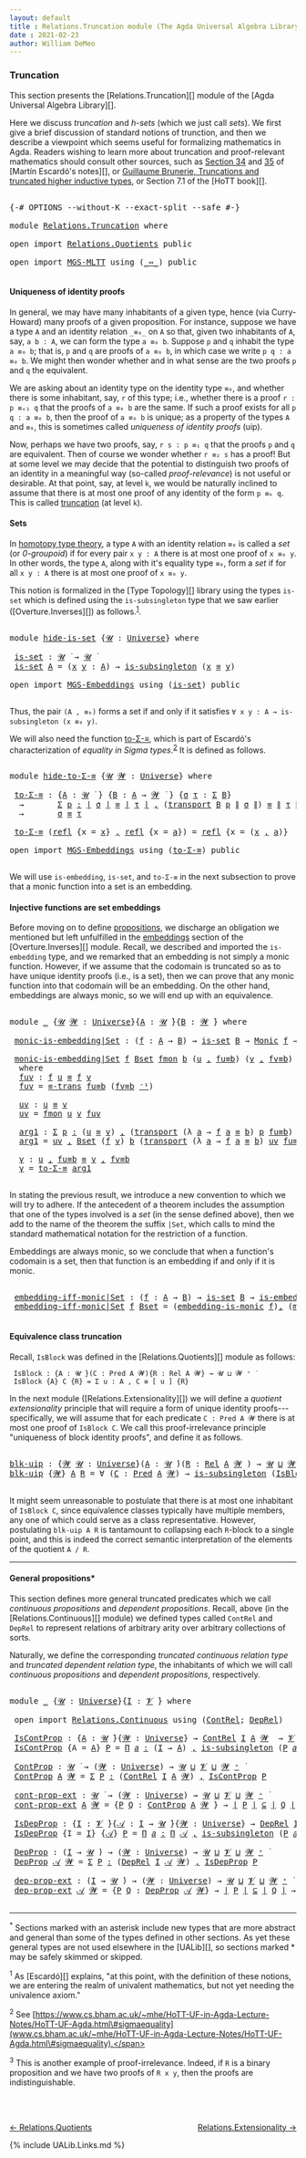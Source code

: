```yaml
---
layout: default
title : Relations.Truncation module (The Agda Universal Algebra Library)
date : 2021-02-23
author: William DeMeo
---
```


### <a id="truncation">Truncation</a>

This section presents the [Relations.Truncation][] module of the [Agda Universal Algebra Library][].

Here we discuss *truncation* and *h-sets* (which we just call *sets*).  We first give a brief discussion of standard notions of trunction, and then we describe a viewpoint which seems useful for formalizing mathematics in Agda. Readers wishing to learn more about truncation and proof-relevant mathematics should consult other sources, such as [Section 34](https://www.cs.bham.ac.uk/~mhe/HoTT-UF-in-Agda-Lecture-Notes/HoTT-UF-Agda.html#truncation) and [35](https://www.cs.bham.ac.uk/~mhe/HoTT-UF-in-Agda-Lecture-Notes/HoTT-UF-Agda.html#resizing) of [Martín Escardó's notes][], or [Guillaume Brunerie, Truncations and truncated higher inductive types](https://homotopytypetheory.org/2012/09/16/truncations-and-truncated-higher-inductive-types/), or Section 7.1 of the [HoTT book][].

<pre class="Agda">

<a id="1077" class="Symbol">{-#</a> <a id="1081" class="Keyword">OPTIONS</a> <a id="1089" class="Pragma">--without-K</a> <a id="1101" class="Pragma">--exact-split</a> <a id="1115" class="Pragma">--safe</a> <a id="1122" class="Symbol">#-}</a>

<a id="1127" class="Keyword">module</a> <a id="1134" href="Relations.Truncation.html" class="Module">Relations.Truncation</a> <a id="1155" class="Keyword">where</a>

<a id="1162" class="Keyword">open</a> <a id="1167" class="Keyword">import</a> <a id="1174" href="Relations.Quotients.html" class="Module">Relations.Quotients</a> <a id="1194" class="Keyword">public</a>

<a id="1202" class="Keyword">open</a> <a id="1207" class="Keyword">import</a> <a id="1214" href="MGS-MLTT.html" class="Module">MGS-MLTT</a> <a id="1223" class="Keyword">using</a> <a id="1229" class="Symbol">(</a><a id="1230" href="MGS-MLTT.html#7080" class="Function Operator">_⇔_</a><a id="1233" class="Symbol">)</a> <a id="1235" class="Keyword">public</a>

</pre>

#### <a id="uniqueness-of-identity-proofs">Uniqueness of identity proofs</a>

In general, we may have many inhabitants of a given type, hence (via Curry-Howard) many proofs of a given proposition. For instance, suppose we have a type `A` and an identity relation `_≡₀_` on `A` so that, given two inhabitants of `A`, say, `a b : A`, we can form the type `a ≡₀ b`. Suppose `p` and `q` inhabit the type `a ≡₀ b`; that is, `p` and `q` are proofs of `a ≡₀ b`, in which case we write `p q : a ≡₀ b`. We might then wonder whether and in what sense are the two proofs `p` and `q` the equivalent.

We are asking about an identity type on the identity type `≡₀`, and whether there is some inhabitant,
say, `r` of this type; i.e., whether there is a proof `r : p ≡ₓ₁ q` that the proofs of `a ≡₀ b` are the same.
If such a proof exists for all `p q : a ≡₀ b`, then the proof of `a ≡₀ b` is unique; as a property of
the types `A` and `≡₀`, this is sometimes called <a id="uniqueness-of-identity-proofs">*uniqueness of identity proofs*</a> (uip).

Now, perhaps we have two proofs, say, `r s : p ≡₁ q` that the proofs `p` and `q` are equivalent. Then of course we wonder whether `r ≡₂ s` has a proof!  But at some level we may decide that the potential to distinguish two proofs of an identity in a meaningful way (so-called *proof-relevance*) is not useful or desirable.  At that point, say, at level `k`, we would be naturally inclined to assume that there is at most one proof of any identity of the form `p ≡ₖ q`.  This is called [truncation](https://www.cs.bham.ac.uk/~mhe/HoTT-UF-in-Agda-Lecture-Notes/HoTT-UF-Agda.html#truncation) (at level `k`).

#### <a id="sets">Sets</a>

In [homotopy type theory](https://homotopytypetheory.org), a type `A` with an identity relation `≡₀` is called a *set* (or *0-groupoid*) if for every pair `x y : A` there is at most one proof of `x ≡₀ y`. In other words, the type `A`, along with it's equality type `≡₀`, form a *set* if for all `x y : A` there is at most one proof of `x ≡₀ y`.

This notion is formalized in the [Type Topology][] library using the types `is-set` which is defined using the `is-subsingleton` type that we saw earlier ([Overture.Inverses][]) as follows.<sup>[1](Relations.Truncation.html#fn1)</sup>.

<pre class="Agda">

<a id="3520" class="Keyword">module</a> <a id="hide-is-set"></a><a id="3527" href="Relations.Truncation.html#3527" class="Module">hide-is-set</a> <a id="3539" class="Symbol">{</a><a id="3540" href="Relations.Truncation.html#3540" class="Bound">𝓤</a> <a id="3542" class="Symbol">:</a> <a id="3544" href="Universes.html#205" class="Postulate">Universe</a><a id="3552" class="Symbol">}</a> <a id="3554" class="Keyword">where</a>

 <a id="hide-is-set.is-set"></a><a id="3562" href="Relations.Truncation.html#3562" class="Function">is-set</a> <a id="3569" class="Symbol">:</a> <a id="3571" href="Relations.Truncation.html#3540" class="Bound">𝓤</a> <a id="3573" href="Universes.html#403" class="Function Operator">̇</a> <a id="3575" class="Symbol">→</a> <a id="3577" href="Relations.Truncation.html#3540" class="Bound">𝓤</a> <a id="3579" href="Universes.html#403" class="Function Operator">̇</a>
 <a id="3582" href="Relations.Truncation.html#3562" class="Function">is-set</a> <a id="3589" href="Relations.Truncation.html#3589" class="Bound">A</a> <a id="3591" class="Symbol">=</a> <a id="3593" class="Symbol">(</a><a id="3594" href="Relations.Truncation.html#3594" class="Bound">x</a> <a id="3596" href="Relations.Truncation.html#3596" class="Bound">y</a> <a id="3598" class="Symbol">:</a> <a id="3600" href="Relations.Truncation.html#3589" class="Bound">A</a><a id="3601" class="Symbol">)</a> <a id="3603" class="Symbol">→</a> <a id="3605" href="MGS-Basic-UF.html#743" class="Function">is-subsingleton</a> <a id="3621" class="Symbol">(</a><a id="3622" href="Relations.Truncation.html#3594" class="Bound">x</a> <a id="3624" href="Identity-Type.html#121" class="Datatype Operator">≡</a> <a id="3626" href="Relations.Truncation.html#3596" class="Bound">y</a><a id="3627" class="Symbol">)</a>

<a id="3630" class="Keyword">open</a> <a id="3635" class="Keyword">import</a> <a id="3642" href="MGS-Embeddings.html" class="Module">MGS-Embeddings</a> <a id="3657" class="Keyword">using</a> <a id="3663" class="Symbol">(</a><a id="3664" href="MGS-Basic-UF.html#1929" class="Function">is-set</a><a id="3670" class="Symbol">)</a> <a id="3672" class="Keyword">public</a>

</pre>

Thus, the pair `(A , ≡₀)` forms a set if and only if it satisfies `∀ x y : A → is-subsingleton (x ≡₀ y)`.

We will also need the function [to-Σ-≡](https://www.cs.bham.ac.uk/~mhe/HoTT-UF-in-Agda-Lecture-Notes/HoTT-UF-Agda.html#sigmaequality), which is part of Escardó's characterization of *equality in Sigma types*.<sup>[2](Relations.Truncation.html#fn2)</sup> It is defined as follows.

<pre class="Agda">

<a id="4094" class="Keyword">module</a> <a id="hide-to-Σ-≡"></a><a id="4101" href="Relations.Truncation.html#4101" class="Module">hide-to-Σ-≡</a> <a id="4113" class="Symbol">{</a><a id="4114" href="Relations.Truncation.html#4114" class="Bound">𝓤</a> <a id="4116" href="Relations.Truncation.html#4116" class="Bound">𝓦</a> <a id="4118" class="Symbol">:</a> <a id="4120" href="Universes.html#205" class="Postulate">Universe</a><a id="4128" class="Symbol">}</a> <a id="4130" class="Keyword">where</a>

 <a id="hide-to-Σ-≡.to-Σ-≡"></a><a id="4138" href="Relations.Truncation.html#4138" class="Function">to-Σ-≡</a> <a id="4145" class="Symbol">:</a> <a id="4147" class="Symbol">{</a><a id="4148" href="Relations.Truncation.html#4148" class="Bound">A</a> <a id="4150" class="Symbol">:</a> <a id="4152" href="Relations.Truncation.html#4114" class="Bound">𝓤</a> <a id="4154" href="Universes.html#403" class="Function Operator">̇</a> <a id="4156" class="Symbol">}</a> <a id="4158" class="Symbol">{</a><a id="4159" href="Relations.Truncation.html#4159" class="Bound">B</a> <a id="4161" class="Symbol">:</a> <a id="4163" href="Relations.Truncation.html#4148" class="Bound">A</a> <a id="4165" class="Symbol">→</a> <a id="4167" href="Relations.Truncation.html#4116" class="Bound">𝓦</a> <a id="4169" href="Universes.html#403" class="Function Operator">̇</a> <a id="4171" class="Symbol">}</a> <a id="4173" class="Symbol">{</a><a id="4174" href="Relations.Truncation.html#4174" class="Bound">σ</a> <a id="4176" href="Relations.Truncation.html#4176" class="Bound">τ</a> <a id="4178" class="Symbol">:</a> <a id="4180" href="Sigma-Type.html#120" class="Record">Σ</a> <a id="4182" href="Relations.Truncation.html#4159" class="Bound">B</a><a id="4183" class="Symbol">}</a>
  <a id="4187" class="Symbol">→</a>       <a id="4195" href="MGS-MLTT.html#3074" class="Function">Σ</a> <a id="4197" href="Relations.Truncation.html#4197" class="Bound">p</a> <a id="4199" href="MGS-MLTT.html#3074" class="Function">꞉</a> <a id="4201" href="Overture.Preliminaries.html#13832" class="Function Operator">∣</a> <a id="4203" href="Relations.Truncation.html#4174" class="Bound">σ</a> <a id="4205" href="Overture.Preliminaries.html#13832" class="Function Operator">∣</a> <a id="4207" href="Identity-Type.html#121" class="Datatype Operator">≡</a> <a id="4209" href="Overture.Preliminaries.html#13832" class="Function Operator">∣</a> <a id="4211" href="Relations.Truncation.html#4176" class="Bound">τ</a> <a id="4213" href="Overture.Preliminaries.html#13832" class="Function Operator">∣</a> <a id="4215" href="MGS-MLTT.html#3074" class="Function">,</a> <a id="4217" class="Symbol">(</a><a id="4218" href="MGS-MLTT.html#4946" class="Function">transport</a> <a id="4228" href="Relations.Truncation.html#4159" class="Bound">B</a> <a id="4230" href="Relations.Truncation.html#4197" class="Bound">p</a> <a id="4232" href="Overture.Preliminaries.html#13884" class="Function Operator">∥</a> <a id="4234" href="Relations.Truncation.html#4174" class="Bound">σ</a> <a id="4236" href="Overture.Preliminaries.html#13884" class="Function Operator">∥</a><a id="4237" class="Symbol">)</a> <a id="4239" href="Identity-Type.html#121" class="Datatype Operator">≡</a> <a id="4241" href="Overture.Preliminaries.html#13884" class="Function Operator">∥</a> <a id="4243" href="Relations.Truncation.html#4176" class="Bound">τ</a> <a id="4245" href="Overture.Preliminaries.html#13884" class="Function Operator">∥</a>
  <a id="4249" class="Symbol">→</a>       <a id="4257" href="Relations.Truncation.html#4174" class="Bound">σ</a> <a id="4259" href="Identity-Type.html#121" class="Datatype Operator">≡</a> <a id="4261" href="Relations.Truncation.html#4176" class="Bound">τ</a>

 <a id="4265" href="Relations.Truncation.html#4138" class="Function">to-Σ-≡</a> <a id="4272" class="Symbol">(</a><a id="4273" href="Identity-Type.html#162" class="InductiveConstructor">refl</a> <a id="4278" class="Symbol">{</a><a id="4279" class="Argument">x</a> <a id="4281" class="Symbol">=</a> <a id="4283" href="Relations.Truncation.html#4283" class="Bound">x</a><a id="4284" class="Symbol">}</a> <a id="4286" href="MGS-MLTT.html#2929" class="InductiveConstructor Operator">,</a> <a id="4288" href="Identity-Type.html#162" class="InductiveConstructor">refl</a> <a id="4293" class="Symbol">{</a><a id="4294" class="Argument">x</a> <a id="4296" class="Symbol">=</a> <a id="4298" href="Relations.Truncation.html#4298" class="Bound">a</a><a id="4299" class="Symbol">})</a> <a id="4302" class="Symbol">=</a> <a id="4304" href="Identity-Type.html#162" class="InductiveConstructor">refl</a> <a id="4309" class="Symbol">{</a><a id="4310" class="Argument">x</a> <a id="4312" class="Symbol">=</a> <a id="4314" class="Symbol">(</a><a id="4315" href="Relations.Truncation.html#4283" class="Bound">x</a> <a id="4317" href="MGS-MLTT.html#2929" class="InductiveConstructor Operator">,</a> <a id="4319" href="Relations.Truncation.html#4298" class="Bound">a</a><a id="4320" class="Symbol">)}</a>

<a id="4324" class="Keyword">open</a> <a id="4329" class="Keyword">import</a> <a id="4336" href="MGS-Embeddings.html" class="Module">MGS-Embeddings</a> <a id="4351" class="Keyword">using</a> <a id="4357" class="Symbol">(</a><a id="4358" href="MGS-Basic-UF.html#7284" class="Function">to-Σ-≡</a><a id="4364" class="Symbol">)</a> <a id="4366" class="Keyword">public</a>

</pre>

We will use `is-embedding`, `is-set`, and `to-Σ-≡` in the next subsection to prove that a monic function into a set is an embedding.


#### <a id="injective-functions-are-set-embeddings">Injective functions are set embeddings</a>

Before moving on to define [propositions](Overture.Truncation.html#propositions), we discharge an obligation we mentioned but left unfulfilled in the [embeddings](Overture.Inverses.html#embeddings) section of the [Overture.Inverses][] module.  Recall, we described and imported the `is-embedding` type, and we remarked that an embedding is not simply a monic function.  However, if we assume that the codomain is truncated so as to have unique identity proofs (i.e., is a set), then we can prove that any monic function into that codomain will be an embedding.  On the other hand, embeddings are always monic, so we will end up with an equivalence.

<pre class="Agda">

<a id="5281" class="Keyword">module</a> <a id="5288" href="Relations.Truncation.html#5288" class="Module">_</a> <a id="5290" class="Symbol">{</a><a id="5291" href="Relations.Truncation.html#5291" class="Bound">𝓤</a> <a id="5293" href="Relations.Truncation.html#5293" class="Bound">𝓦</a> <a id="5295" class="Symbol">:</a> <a id="5297" href="Universes.html#205" class="Postulate">Universe</a><a id="5305" class="Symbol">}{</a><a id="5307" href="Relations.Truncation.html#5307" class="Bound">A</a> <a id="5309" class="Symbol">:</a> <a id="5311" href="Relations.Truncation.html#5291" class="Bound">𝓤</a> <a id="5313" href="Universes.html#403" class="Function Operator">̇</a><a id="5314" class="Symbol">}{</a><a id="5316" href="Relations.Truncation.html#5316" class="Bound">B</a> <a id="5318" class="Symbol">:</a> <a id="5320" href="Relations.Truncation.html#5293" class="Bound">𝓦</a> <a id="5322" href="Universes.html#403" class="Function Operator">̇</a><a id="5323" class="Symbol">}</a> <a id="5325" class="Keyword">where</a>

 <a id="5333" href="Relations.Truncation.html#5333" class="Function">monic-is-embedding|Set</a> <a id="5356" class="Symbol">:</a> <a id="5358" class="Symbol">(</a><a id="5359" href="Relations.Truncation.html#5359" class="Bound">f</a> <a id="5361" class="Symbol">:</a> <a id="5363" href="Relations.Truncation.html#5307" class="Bound">A</a> <a id="5365" class="Symbol">→</a> <a id="5367" href="Relations.Truncation.html#5316" class="Bound">B</a><a id="5368" class="Symbol">)</a> <a id="5370" class="Symbol">→</a> <a id="5372" href="MGS-Basic-UF.html#1929" class="Function">is-set</a> <a id="5379" href="Relations.Truncation.html#5316" class="Bound">B</a> <a id="5381" class="Symbol">→</a> <a id="5383" href="Overture.Inverses.html#3777" class="Function">Monic</a> <a id="5389" href="Relations.Truncation.html#5359" class="Bound">f</a> <a id="5391" class="Symbol">→</a> <a id="5393" href="MGS-Embeddings.html#384" class="Function">is-embedding</a> <a id="5406" href="Relations.Truncation.html#5359" class="Bound">f</a>

 <a id="5410" href="Relations.Truncation.html#5333" class="Function">monic-is-embedding|Set</a> <a id="5433" href="Relations.Truncation.html#5433" class="Bound">f</a> <a id="5435" href="Relations.Truncation.html#5435" class="Bound">Bset</a> <a id="5440" href="Relations.Truncation.html#5440" class="Bound">fmon</a> <a id="5445" href="Relations.Truncation.html#5445" class="Bound">b</a> <a id="5447" class="Symbol">(</a><a id="5448" href="Relations.Truncation.html#5448" class="Bound">u</a> <a id="5450" href="MGS-MLTT.html#2929" class="InductiveConstructor Operator">,</a> <a id="5452" href="Relations.Truncation.html#5452" class="Bound">fu≡b</a><a id="5456" class="Symbol">)</a> <a id="5458" class="Symbol">(</a><a id="5459" href="Relations.Truncation.html#5459" class="Bound">v</a> <a id="5461" href="MGS-MLTT.html#2929" class="InductiveConstructor Operator">,</a> <a id="5463" href="Relations.Truncation.html#5463" class="Bound">fv≡b</a><a id="5467" class="Symbol">)</a> <a id="5469" class="Symbol">=</a> <a id="5471" href="Relations.Truncation.html#5703" class="Function">γ</a>
  <a id="5475" class="Keyword">where</a>
  <a id="5483" href="Relations.Truncation.html#5483" class="Function">fuv</a> <a id="5487" class="Symbol">:</a> <a id="5489" href="Relations.Truncation.html#5433" class="Bound">f</a> <a id="5491" href="Relations.Truncation.html#5448" class="Bound">u</a> <a id="5493" href="Identity-Type.html#121" class="Datatype Operator">≡</a> <a id="5495" href="Relations.Truncation.html#5433" class="Bound">f</a> <a id="5497" href="Relations.Truncation.html#5459" class="Bound">v</a>
  <a id="5501" href="Relations.Truncation.html#5483" class="Function">fuv</a> <a id="5505" class="Symbol">=</a> <a id="5507" href="Overture.Equality.html#3061" class="Function">≡-trans</a> <a id="5515" href="Relations.Truncation.html#5452" class="Bound">fu≡b</a> <a id="5520" class="Symbol">(</a><a id="5521" href="Relations.Truncation.html#5463" class="Bound">fv≡b</a> <a id="5526" href="MGS-MLTT.html#6125" class="Function Operator">⁻¹</a><a id="5528" class="Symbol">)</a>

  <a id="5533" href="Relations.Truncation.html#5533" class="Function">uv</a> <a id="5536" class="Symbol">:</a> <a id="5538" href="Relations.Truncation.html#5448" class="Bound">u</a> <a id="5540" href="Identity-Type.html#121" class="Datatype Operator">≡</a> <a id="5542" href="Relations.Truncation.html#5459" class="Bound">v</a>
  <a id="5546" href="Relations.Truncation.html#5533" class="Function">uv</a> <a id="5549" class="Symbol">=</a> <a id="5551" href="Relations.Truncation.html#5440" class="Bound">fmon</a> <a id="5556" href="Relations.Truncation.html#5448" class="Bound">u</a> <a id="5558" href="Relations.Truncation.html#5459" class="Bound">v</a> <a id="5560" href="Relations.Truncation.html#5483" class="Function">fuv</a>

  <a id="5567" href="Relations.Truncation.html#5567" class="Function">arg1</a> <a id="5572" class="Symbol">:</a> <a id="5574" href="MGS-MLTT.html#3074" class="Function">Σ</a> <a id="5576" href="Relations.Truncation.html#5576" class="Bound">p</a> <a id="5578" href="MGS-MLTT.html#3074" class="Function">꞉</a> <a id="5580" class="Symbol">(</a><a id="5581" href="Relations.Truncation.html#5448" class="Bound">u</a> <a id="5583" href="Identity-Type.html#121" class="Datatype Operator">≡</a> <a id="5585" href="Relations.Truncation.html#5459" class="Bound">v</a><a id="5586" class="Symbol">)</a> <a id="5588" href="MGS-MLTT.html#3074" class="Function">,</a> <a id="5590" class="Symbol">(</a><a id="5591" href="MGS-MLTT.html#4946" class="Function">transport</a> <a id="5601" class="Symbol">(λ</a> <a id="5604" href="Relations.Truncation.html#5604" class="Bound">a</a> <a id="5606" class="Symbol">→</a> <a id="5608" href="Relations.Truncation.html#5433" class="Bound">f</a> <a id="5610" href="Relations.Truncation.html#5604" class="Bound">a</a> <a id="5612" href="Identity-Type.html#121" class="Datatype Operator">≡</a> <a id="5614" href="Relations.Truncation.html#5445" class="Bound">b</a><a id="5615" class="Symbol">)</a> <a id="5617" href="Relations.Truncation.html#5576" class="Bound">p</a> <a id="5619" href="Relations.Truncation.html#5452" class="Bound">fu≡b</a><a id="5623" class="Symbol">)</a> <a id="5625" href="Identity-Type.html#121" class="Datatype Operator">≡</a> <a id="5627" href="Relations.Truncation.html#5463" class="Bound">fv≡b</a>
  <a id="5634" href="Relations.Truncation.html#5567" class="Function">arg1</a> <a id="5639" class="Symbol">=</a> <a id="5641" href="Relations.Truncation.html#5533" class="Function">uv</a> <a id="5644" href="MGS-MLTT.html#2929" class="InductiveConstructor Operator">,</a> <a id="5646" href="Relations.Truncation.html#5435" class="Bound">Bset</a> <a id="5651" class="Symbol">(</a><a id="5652" href="Relations.Truncation.html#5433" class="Bound">f</a> <a id="5654" href="Relations.Truncation.html#5459" class="Bound">v</a><a id="5655" class="Symbol">)</a> <a id="5657" href="Relations.Truncation.html#5445" class="Bound">b</a> <a id="5659" class="Symbol">(</a><a id="5660" href="MGS-MLTT.html#4946" class="Function">transport</a> <a id="5670" class="Symbol">(λ</a> <a id="5673" href="Relations.Truncation.html#5673" class="Bound">a</a> <a id="5675" class="Symbol">→</a> <a id="5677" href="Relations.Truncation.html#5433" class="Bound">f</a> <a id="5679" href="Relations.Truncation.html#5673" class="Bound">a</a> <a id="5681" href="Identity-Type.html#121" class="Datatype Operator">≡</a> <a id="5683" href="Relations.Truncation.html#5445" class="Bound">b</a><a id="5684" class="Symbol">)</a> <a id="5686" href="Relations.Truncation.html#5533" class="Function">uv</a> <a id="5689" href="Relations.Truncation.html#5452" class="Bound">fu≡b</a><a id="5693" class="Symbol">)</a> <a id="5695" href="Relations.Truncation.html#5463" class="Bound">fv≡b</a>

  <a id="5703" href="Relations.Truncation.html#5703" class="Function">γ</a> <a id="5705" class="Symbol">:</a> <a id="5707" href="Relations.Truncation.html#5448" class="Bound">u</a> <a id="5709" href="MGS-MLTT.html#2929" class="InductiveConstructor Operator">,</a> <a id="5711" href="Relations.Truncation.html#5452" class="Bound">fu≡b</a> <a id="5716" href="Identity-Type.html#121" class="Datatype Operator">≡</a> <a id="5718" href="Relations.Truncation.html#5459" class="Bound">v</a> <a id="5720" href="MGS-MLTT.html#2929" class="InductiveConstructor Operator">,</a> <a id="5722" href="Relations.Truncation.html#5463" class="Bound">fv≡b</a>
  <a id="5729" href="Relations.Truncation.html#5703" class="Function">γ</a> <a id="5731" class="Symbol">=</a> <a id="5733" href="MGS-Basic-UF.html#7284" class="Function">to-Σ-≡</a> <a id="5740" href="Relations.Truncation.html#5567" class="Function">arg1</a>

</pre>

In stating the previous result, we introduce a new convention to which we will try to adhere. If the antecedent of a theorem includes the assumption that one of the types involved is a *set* (in the sense defined above), then we add to the name of the theorem the suffix `|Set`, which calls to mind the standard mathematical notation for the restriction of a function.

Embeddings are always monic, so we conclude that when a function's codomain is a set, then that function is an embedding if and only if it is monic.

<pre class="Agda">

 <a id="6293" href="Relations.Truncation.html#6293" class="Function">embedding-iff-monic|Set</a> <a id="6317" class="Symbol">:</a> <a id="6319" class="Symbol">(</a><a id="6320" href="Relations.Truncation.html#6320" class="Bound">f</a> <a id="6322" class="Symbol">:</a> <a id="6324" href="Relations.Truncation.html#5307" class="Bound">A</a> <a id="6326" class="Symbol">→</a> <a id="6328" href="Relations.Truncation.html#5316" class="Bound">B</a><a id="6329" class="Symbol">)</a> <a id="6331" class="Symbol">→</a> <a id="6333" href="MGS-Basic-UF.html#1929" class="Function">is-set</a> <a id="6340" href="Relations.Truncation.html#5316" class="Bound">B</a> <a id="6342" class="Symbol">→</a> <a id="6344" href="MGS-Embeddings.html#384" class="Function">is-embedding</a> <a id="6357" href="Relations.Truncation.html#6320" class="Bound">f</a> <a id="6359" href="MGS-MLTT.html#7080" class="Function Operator">⇔</a> <a id="6361" href="Overture.Inverses.html#3777" class="Function">Monic</a> <a id="6367" href="Relations.Truncation.html#6320" class="Bound">f</a>
 <a id="6370" href="Relations.Truncation.html#6293" class="Function">embedding-iff-monic|Set</a> <a id="6394" href="Relations.Truncation.html#6394" class="Bound">f</a> <a id="6396" href="Relations.Truncation.html#6396" class="Bound">Bset</a> <a id="6401" class="Symbol">=</a> <a id="6403" class="Symbol">(</a><a id="6404" href="Overture.Inverses.html#5685" class="Function">embedding-is-monic</a> <a id="6423" href="Relations.Truncation.html#6394" class="Bound">f</a><a id="6424" class="Symbol">)</a><a id="6425" href="MGS-MLTT.html#2929" class="InductiveConstructor Operator">,</a> <a id="6427" class="Symbol">(</a><a id="6428" href="Relations.Truncation.html#5333" class="Function">monic-is-embedding|Set</a> <a id="6451" href="Relations.Truncation.html#6394" class="Bound">f</a> <a id="6453" href="Relations.Truncation.html#6396" class="Bound">Bset</a><a id="6457" class="Symbol">)</a>

</pre>


#### <a id="equivalence-class-truncation">Equivalence class truncation</a>

Recall, `IsBlock` was defined in the [Relations.Quotients][] module as follows:

```
 IsBlock : {A : 𝓤 ̇}(C : Pred A 𝓦){R : Rel A 𝓦} → 𝓤 ⊔ 𝓦 ⁺ ̇
 IsBlock {A} C {R} = Σ u ꞉ A , C ≡ [ u ] {R}
```

In the next module ([Relations.Extensionality][]) we will define a *quotient extensionality* principle that will require a form of unique identity proofs---specifically, we will assume that for each predicate `C : Pred A 𝓦` there is at most one proof of `IsBlock C`. We call this proof-irrelevance principle "uniqueness of block identity proofs", and define it as follows.

<pre class="Agda">

<a id="blk-uip"></a><a id="7132" href="Relations.Truncation.html#7132" class="Function">blk-uip</a> <a id="7140" class="Symbol">:</a> <a id="7142" class="Symbol">{</a><a id="7143" href="Relations.Truncation.html#7143" class="Bound">𝓦</a> <a id="7145" href="Relations.Truncation.html#7145" class="Bound">𝓤</a> <a id="7147" class="Symbol">:</a> <a id="7149" href="Universes.html#205" class="Postulate">Universe</a><a id="7157" class="Symbol">}(</a><a id="7159" href="Relations.Truncation.html#7159" class="Bound">A</a> <a id="7161" class="Symbol">:</a> <a id="7163" href="Relations.Truncation.html#7145" class="Bound">𝓤</a> <a id="7165" href="Universes.html#403" class="Function Operator">̇</a><a id="7166" class="Symbol">)(</a><a id="7168" href="Relations.Truncation.html#7168" class="Bound">R</a> <a id="7170" class="Symbol">:</a> <a id="7172" href="Relations.Discrete.html#4335" class="Function">Rel</a> <a id="7176" href="Relations.Truncation.html#7159" class="Bound">A</a> <a id="7178" href="Relations.Truncation.html#7143" class="Bound">𝓦</a> <a id="7180" class="Symbol">)</a> <a id="7182" class="Symbol">→</a> <a id="7184" href="Relations.Truncation.html#7145" class="Bound">𝓤</a> <a id="7186" href="Agda.Primitive.html#636" class="Primitive Operator">⊔</a> <a id="7188" href="Relations.Truncation.html#7143" class="Bound">𝓦</a> <a id="7190" href="Universes.html#181" class="Primitive Operator">⁺</a> <a id="7192" href="Universes.html#403" class="Function Operator">̇</a>
<a id="7194" href="Relations.Truncation.html#7132" class="Function">blk-uip</a> <a id="7202" class="Symbol">{</a><a id="7203" href="Relations.Truncation.html#7203" class="Bound">𝓦</a><a id="7204" class="Symbol">}</a> <a id="7206" href="Relations.Truncation.html#7206" class="Bound">A</a> <a id="7208" href="Relations.Truncation.html#7208" class="Bound">R</a> <a id="7210" class="Symbol">=</a> <a id="7212" class="Symbol">∀</a> <a id="7214" class="Symbol">(</a><a id="7215" href="Relations.Truncation.html#7215" class="Bound">C</a> <a id="7217" class="Symbol">:</a> <a id="7219" href="Relations.Discrete.html#1094" class="Function">Pred</a> <a id="7224" href="Relations.Truncation.html#7206" class="Bound">A</a> <a id="7226" href="Relations.Truncation.html#7203" class="Bound">𝓦</a><a id="7227" class="Symbol">)</a> <a id="7229" class="Symbol">→</a> <a id="7231" href="MGS-Basic-UF.html#743" class="Function">is-subsingleton</a> <a id="7247" class="Symbol">(</a><a id="7248" href="Relations.Quotients.html#4062" class="Function">IsBlock</a> <a id="7256" href="Relations.Truncation.html#7215" class="Bound">C</a> <a id="7258" class="Symbol">{</a><a id="7259" href="Relations.Truncation.html#7208" class="Bound">R</a><a id="7260" class="Symbol">})</a>

</pre>

It might seem unreasonable to postulate that there is at most one inhabitant of `IsBlock C`, since equivalence classes typically have multiple members, any one of which could serve as a class representative.  However, postulating `blk-uip A R` is tantamount to collapsing each `R`-block to a single point, and this is indeed the correct semantic interpretation of the elements of the quotient `A / R`.

----------------------------

#### <a id="general-propositions">General propositions*</a>

This section defines more general truncated predicates which we call *continuous propositions* and *dependent propositions*. Recall, above (in the [Relations.Continuous][] module) we defined types called `ContRel` and `DepRel` to represent relations of arbitrary arity over arbitrary collections of sorts.

Naturally, we define the corresponding *truncated continuous relation type* and *truncated dependent relation type*, the inhabitants of which we will call *continuous propositions* and *dependent propositions*, respectively.

<pre class="Agda">

<a id="8317" class="Keyword">module</a> <a id="8324" href="Relations.Truncation.html#8324" class="Module">_</a> <a id="8326" class="Symbol">{</a><a id="8327" href="Relations.Truncation.html#8327" class="Bound">𝓤</a> <a id="8329" class="Symbol">:</a> <a id="8331" href="Universes.html#205" class="Postulate">Universe</a><a id="8339" class="Symbol">}{</a><a id="8341" href="Relations.Truncation.html#8341" class="Bound">I</a> <a id="8343" class="Symbol">:</a> <a id="8345" href="Universes.html#262" class="Generalizable">𝓥</a> <a id="8347" href="Universes.html#403" class="Function Operator">̇</a><a id="8348" class="Symbol">}</a> <a id="8350" class="Keyword">where</a>

 <a id="8358" class="Keyword">open</a> <a id="8363" class="Keyword">import</a> <a id="8370" href="Relations.Continuous.html" class="Module">Relations.Continuous</a> <a id="8391" class="Keyword">using</a> <a id="8397" class="Symbol">(</a><a id="8398" href="Relations.Continuous.html#2965" class="Function">ContRel</a><a id="8405" class="Symbol">;</a> <a id="8407" href="Relations.Continuous.html#3587" class="Function">DepRel</a><a id="8413" class="Symbol">)</a>

 <a id="8417" href="Relations.Truncation.html#8417" class="Function">IsContProp</a> <a id="8428" class="Symbol">:</a> <a id="8430" class="Symbol">{</a><a id="8431" href="Relations.Truncation.html#8431" class="Bound">A</a> <a id="8433" class="Symbol">:</a> <a id="8435" href="Relations.Truncation.html#8327" class="Bound">𝓤</a> <a id="8437" href="Universes.html#403" class="Function Operator">̇</a><a id="8438" class="Symbol">}{</a><a id="8440" href="Relations.Truncation.html#8440" class="Bound">𝓦</a> <a id="8442" class="Symbol">:</a> <a id="8444" href="Universes.html#205" class="Postulate">Universe</a><a id="8452" class="Symbol">}</a> <a id="8454" class="Symbol">→</a> <a id="8456" href="Relations.Continuous.html#2965" class="Function">ContRel</a> <a id="8464" href="Relations.Truncation.html#8341" class="Bound">I</a> <a id="8466" href="Relations.Truncation.html#8431" class="Bound">A</a> <a id="8468" href="Relations.Truncation.html#8440" class="Bound">𝓦</a>  <a id="8471" class="Symbol">→</a> <a id="8473" href="Relations.Truncation.html#8345" class="Bound">𝓥</a> <a id="8475" href="Agda.Primitive.html#636" class="Primitive Operator">⊔</a> <a id="8477" href="Relations.Truncation.html#8327" class="Bound">𝓤</a> <a id="8479" href="Agda.Primitive.html#636" class="Primitive Operator">⊔</a> <a id="8481" href="Relations.Truncation.html#8440" class="Bound">𝓦</a> <a id="8483" href="Universes.html#403" class="Function Operator">̇</a>
 <a id="8486" href="Relations.Truncation.html#8417" class="Function">IsContProp</a> <a id="8497" class="Symbol">{</a><a id="8498" class="Argument">A</a> <a id="8500" class="Symbol">=</a> <a id="8502" href="Relations.Truncation.html#8502" class="Bound">A</a><a id="8503" class="Symbol">}</a> <a id="8505" href="Relations.Truncation.html#8505" class="Bound">P</a> <a id="8507" class="Symbol">=</a> <a id="8509" href="MGS-MLTT.html#3635" class="Function">Π</a> <a id="8511" href="Relations.Truncation.html#8511" class="Bound">𝑎</a> <a id="8513" href="MGS-MLTT.html#3635" class="Function">꞉</a> <a id="8515" class="Symbol">(</a><a id="8516" href="Relations.Truncation.html#8341" class="Bound">I</a> <a id="8518" class="Symbol">→</a> <a id="8520" href="Relations.Truncation.html#8502" class="Bound">A</a><a id="8521" class="Symbol">)</a> <a id="8523" href="MGS-MLTT.html#3635" class="Function">,</a> <a id="8525" href="MGS-Basic-UF.html#743" class="Function">is-subsingleton</a> <a id="8541" class="Symbol">(</a><a id="8542" href="Relations.Truncation.html#8505" class="Bound">P</a> <a id="8544" href="Relations.Truncation.html#8511" class="Bound">𝑎</a><a id="8545" class="Symbol">)</a>

 <a id="8549" href="Relations.Truncation.html#8549" class="Function">ContProp</a> <a id="8558" class="Symbol">:</a> <a id="8560" href="Relations.Truncation.html#8327" class="Bound">𝓤</a> <a id="8562" href="Universes.html#403" class="Function Operator">̇</a> <a id="8564" class="Symbol">→</a> <a id="8566" class="Symbol">(</a><a id="8567" href="Relations.Truncation.html#8567" class="Bound">𝓦</a> <a id="8569" class="Symbol">:</a> <a id="8571" href="Universes.html#205" class="Postulate">Universe</a><a id="8579" class="Symbol">)</a> <a id="8581" class="Symbol">→</a> <a id="8583" href="Relations.Truncation.html#8327" class="Bound">𝓤</a> <a id="8585" href="Agda.Primitive.html#636" class="Primitive Operator">⊔</a> <a id="8587" href="Relations.Truncation.html#8345" class="Bound">𝓥</a> <a id="8589" href="Agda.Primitive.html#636" class="Primitive Operator">⊔</a> <a id="8591" href="Relations.Truncation.html#8567" class="Bound">𝓦</a> <a id="8593" href="Universes.html#181" class="Primitive Operator">⁺</a> <a id="8595" href="Universes.html#403" class="Function Operator">̇</a>
 <a id="8598" href="Relations.Truncation.html#8549" class="Function">ContProp</a> <a id="8607" href="Relations.Truncation.html#8607" class="Bound">A</a> <a id="8609" href="Relations.Truncation.html#8609" class="Bound">𝓦</a> <a id="8611" class="Symbol">=</a> <a id="8613" href="MGS-MLTT.html#3074" class="Function">Σ</a> <a id="8615" href="Relations.Truncation.html#8615" class="Bound">P</a> <a id="8617" href="MGS-MLTT.html#3074" class="Function">꞉</a> <a id="8619" class="Symbol">(</a><a id="8620" href="Relations.Continuous.html#2965" class="Function">ContRel</a> <a id="8628" href="Relations.Truncation.html#8341" class="Bound">I</a> <a id="8630" href="Relations.Truncation.html#8607" class="Bound">A</a> <a id="8632" href="Relations.Truncation.html#8609" class="Bound">𝓦</a><a id="8633" class="Symbol">)</a> <a id="8635" href="MGS-MLTT.html#3074" class="Function">,</a> <a id="8637" href="Relations.Truncation.html#8417" class="Function">IsContProp</a> <a id="8648" href="Relations.Truncation.html#8615" class="Bound">P</a>

 <a id="8652" href="Relations.Truncation.html#8652" class="Function">cont-prop-ext</a> <a id="8666" class="Symbol">:</a> <a id="8668" href="Relations.Truncation.html#8327" class="Bound">𝓤</a> <a id="8670" href="Universes.html#403" class="Function Operator">̇</a> <a id="8672" class="Symbol">→</a> <a id="8674" class="Symbol">(</a><a id="8675" href="Relations.Truncation.html#8675" class="Bound">𝓦</a> <a id="8677" class="Symbol">:</a> <a id="8679" href="Universes.html#205" class="Postulate">Universe</a><a id="8687" class="Symbol">)</a> <a id="8689" class="Symbol">→</a> <a id="8691" href="Relations.Truncation.html#8327" class="Bound">𝓤</a> <a id="8693" href="Agda.Primitive.html#636" class="Primitive Operator">⊔</a> <a id="8695" href="Relations.Truncation.html#8345" class="Bound">𝓥</a> <a id="8697" href="Agda.Primitive.html#636" class="Primitive Operator">⊔</a> <a id="8699" href="Relations.Truncation.html#8675" class="Bound">𝓦</a> <a id="8701" href="Universes.html#181" class="Primitive Operator">⁺</a> <a id="8703" href="Universes.html#403" class="Function Operator">̇</a>
 <a id="8706" href="Relations.Truncation.html#8652" class="Function">cont-prop-ext</a> <a id="8720" href="Relations.Truncation.html#8720" class="Bound">A</a> <a id="8722" href="Relations.Truncation.html#8722" class="Bound">𝓦</a> <a id="8724" class="Symbol">=</a> <a id="8726" class="Symbol">{</a><a id="8727" href="Relations.Truncation.html#8727" class="Bound">P</a> <a id="8729" href="Relations.Truncation.html#8729" class="Bound">Q</a> <a id="8731" class="Symbol">:</a> <a id="8733" href="Relations.Truncation.html#8549" class="Function">ContProp</a> <a id="8742" href="Relations.Truncation.html#8720" class="Bound">A</a> <a id="8744" href="Relations.Truncation.html#8722" class="Bound">𝓦</a> <a id="8746" class="Symbol">}</a> <a id="8748" class="Symbol">→</a> <a id="8750" href="Overture.Preliminaries.html#13832" class="Function Operator">∣</a> <a id="8752" href="Relations.Truncation.html#8727" class="Bound">P</a> <a id="8754" href="Overture.Preliminaries.html#13832" class="Function Operator">∣</a> <a id="8756" href="Relations.Discrete.html#2147" class="Function Operator">⊆</a> <a id="8758" href="Overture.Preliminaries.html#13832" class="Function Operator">∣</a> <a id="8760" href="Relations.Truncation.html#8729" class="Bound">Q</a> <a id="8762" href="Overture.Preliminaries.html#13832" class="Function Operator">∣</a> <a id="8764" class="Symbol">→</a> <a id="8766" href="Overture.Preliminaries.html#13832" class="Function Operator">∣</a> <a id="8768" href="Relations.Truncation.html#8729" class="Bound">Q</a> <a id="8770" href="Overture.Preliminaries.html#13832" class="Function Operator">∣</a> <a id="8772" href="Relations.Discrete.html#2147" class="Function Operator">⊆</a> <a id="8774" href="Overture.Preliminaries.html#13832" class="Function Operator">∣</a> <a id="8776" href="Relations.Truncation.html#8727" class="Bound">P</a> <a id="8778" href="Overture.Preliminaries.html#13832" class="Function Operator">∣</a> <a id="8780" class="Symbol">→</a> <a id="8782" href="Relations.Truncation.html#8727" class="Bound">P</a> <a id="8784" href="Identity-Type.html#121" class="Datatype Operator">≡</a> <a id="8786" href="Relations.Truncation.html#8729" class="Bound">Q</a>

 <a id="8790" href="Relations.Truncation.html#8790" class="Function">IsDepProp</a> <a id="8800" class="Symbol">:</a> <a id="8802" class="Symbol">{</a><a id="8803" href="Relations.Truncation.html#8803" class="Bound">I</a> <a id="8805" class="Symbol">:</a> <a id="8807" href="Relations.Truncation.html#8345" class="Bound">𝓥</a> <a id="8809" href="Universes.html#403" class="Function Operator">̇</a><a id="8810" class="Symbol">}{</a><a id="8812" href="Relations.Truncation.html#8812" class="Bound">𝒜</a> <a id="8814" class="Symbol">:</a> <a id="8816" href="Relations.Truncation.html#8803" class="Bound">I</a> <a id="8818" class="Symbol">→</a> <a id="8820" href="Relations.Truncation.html#8327" class="Bound">𝓤</a> <a id="8822" href="Universes.html#403" class="Function Operator">̇</a><a id="8823" class="Symbol">}{</a><a id="8825" href="Relations.Truncation.html#8825" class="Bound">𝓦</a> <a id="8827" class="Symbol">:</a> <a id="8829" href="Universes.html#205" class="Postulate">Universe</a><a id="8837" class="Symbol">}</a> <a id="8839" class="Symbol">→</a> <a id="8841" href="Relations.Continuous.html#3587" class="Function">DepRel</a> <a id="8848" href="Relations.Truncation.html#8803" class="Bound">I</a> <a id="8850" href="Relations.Truncation.html#8812" class="Bound">𝒜</a> <a id="8852" href="Relations.Truncation.html#8825" class="Bound">𝓦</a>  <a id="8855" class="Symbol">→</a> <a id="8857" href="Relations.Truncation.html#8345" class="Bound">𝓥</a> <a id="8859" href="Agda.Primitive.html#636" class="Primitive Operator">⊔</a> <a id="8861" href="Relations.Truncation.html#8327" class="Bound">𝓤</a> <a id="8863" href="Agda.Primitive.html#636" class="Primitive Operator">⊔</a> <a id="8865" href="Relations.Truncation.html#8825" class="Bound">𝓦</a> <a id="8867" href="Universes.html#403" class="Function Operator">̇</a>
 <a id="8870" href="Relations.Truncation.html#8790" class="Function">IsDepProp</a> <a id="8880" class="Symbol">{</a><a id="8881" class="Argument">I</a> <a id="8883" class="Symbol">=</a> <a id="8885" href="Relations.Truncation.html#8885" class="Bound">I</a><a id="8886" class="Symbol">}</a> <a id="8888" class="Symbol">{</a><a id="8889" href="Relations.Truncation.html#8889" class="Bound">𝒜</a><a id="8890" class="Symbol">}</a> <a id="8892" href="Relations.Truncation.html#8892" class="Bound">P</a> <a id="8894" class="Symbol">=</a> <a id="8896" href="MGS-MLTT.html#3635" class="Function">Π</a> <a id="8898" href="Relations.Truncation.html#8898" class="Bound">𝑎</a> <a id="8900" href="MGS-MLTT.html#3635" class="Function">꞉</a> <a id="8902" href="MGS-MLTT.html#3562" class="Function">Π</a> <a id="8904" href="Relations.Truncation.html#8889" class="Bound">𝒜</a> <a id="8906" href="MGS-MLTT.html#3635" class="Function">,</a> <a id="8908" href="MGS-Basic-UF.html#743" class="Function">is-subsingleton</a> <a id="8924" class="Symbol">(</a><a id="8925" href="Relations.Truncation.html#8892" class="Bound">P</a> <a id="8927" href="Relations.Truncation.html#8898" class="Bound">𝑎</a><a id="8928" class="Symbol">)</a>

 <a id="8932" href="Relations.Truncation.html#8932" class="Function">DepProp</a> <a id="8940" class="Symbol">:</a> <a id="8942" class="Symbol">(</a><a id="8943" href="Relations.Truncation.html#8341" class="Bound">I</a> <a id="8945" class="Symbol">→</a> <a id="8947" href="Relations.Truncation.html#8327" class="Bound">𝓤</a> <a id="8949" href="Universes.html#403" class="Function Operator">̇</a><a id="8950" class="Symbol">)</a> <a id="8952" class="Symbol">→</a> <a id="8954" class="Symbol">(</a><a id="8955" href="Relations.Truncation.html#8955" class="Bound">𝓦</a> <a id="8957" class="Symbol">:</a> <a id="8959" href="Universes.html#205" class="Postulate">Universe</a><a id="8967" class="Symbol">)</a> <a id="8969" class="Symbol">→</a> <a id="8971" href="Relations.Truncation.html#8327" class="Bound">𝓤</a> <a id="8973" href="Agda.Primitive.html#636" class="Primitive Operator">⊔</a> <a id="8975" href="Relations.Truncation.html#8345" class="Bound">𝓥</a> <a id="8977" href="Agda.Primitive.html#636" class="Primitive Operator">⊔</a> <a id="8979" href="Relations.Truncation.html#8955" class="Bound">𝓦</a> <a id="8981" href="Universes.html#181" class="Primitive Operator">⁺</a> <a id="8983" href="Universes.html#403" class="Function Operator">̇</a>
 <a id="8986" href="Relations.Truncation.html#8932" class="Function">DepProp</a> <a id="8994" href="Relations.Truncation.html#8994" class="Bound">𝒜</a> <a id="8996" href="Relations.Truncation.html#8996" class="Bound">𝓦</a> <a id="8998" class="Symbol">=</a> <a id="9000" href="MGS-MLTT.html#3074" class="Function">Σ</a> <a id="9002" href="Relations.Truncation.html#9002" class="Bound">P</a> <a id="9004" href="MGS-MLTT.html#3074" class="Function">꞉</a> <a id="9006" class="Symbol">(</a><a id="9007" href="Relations.Continuous.html#3587" class="Function">DepRel</a> <a id="9014" href="Relations.Truncation.html#8341" class="Bound">I</a> <a id="9016" href="Relations.Truncation.html#8994" class="Bound">𝒜</a> <a id="9018" href="Relations.Truncation.html#8996" class="Bound">𝓦</a><a id="9019" class="Symbol">)</a> <a id="9021" href="MGS-MLTT.html#3074" class="Function">,</a> <a id="9023" href="Relations.Truncation.html#8790" class="Function">IsDepProp</a> <a id="9033" href="Relations.Truncation.html#9002" class="Bound">P</a>

 <a id="9037" href="Relations.Truncation.html#9037" class="Function">dep-prop-ext</a> <a id="9050" class="Symbol">:</a> <a id="9052" class="Symbol">(</a><a id="9053" href="Relations.Truncation.html#8341" class="Bound">I</a> <a id="9055" class="Symbol">→</a> <a id="9057" href="Relations.Truncation.html#8327" class="Bound">𝓤</a> <a id="9059" href="Universes.html#403" class="Function Operator">̇</a><a id="9060" class="Symbol">)</a> <a id="9062" class="Symbol">→</a> <a id="9064" class="Symbol">(</a><a id="9065" href="Relations.Truncation.html#9065" class="Bound">𝓦</a> <a id="9067" class="Symbol">:</a> <a id="9069" href="Universes.html#205" class="Postulate">Universe</a><a id="9077" class="Symbol">)</a> <a id="9079" class="Symbol">→</a> <a id="9081" href="Relations.Truncation.html#8327" class="Bound">𝓤</a> <a id="9083" href="Agda.Primitive.html#636" class="Primitive Operator">⊔</a> <a id="9085" href="Relations.Truncation.html#8345" class="Bound">𝓥</a> <a id="9087" href="Agda.Primitive.html#636" class="Primitive Operator">⊔</a> <a id="9089" href="Relations.Truncation.html#9065" class="Bound">𝓦</a> <a id="9091" href="Universes.html#181" class="Primitive Operator">⁺</a> <a id="9093" href="Universes.html#403" class="Function Operator">̇</a>
 <a id="9096" href="Relations.Truncation.html#9037" class="Function">dep-prop-ext</a> <a id="9109" href="Relations.Truncation.html#9109" class="Bound">𝒜</a> <a id="9111" href="Relations.Truncation.html#9111" class="Bound">𝓦</a> <a id="9113" class="Symbol">=</a> <a id="9115" class="Symbol">{</a><a id="9116" href="Relations.Truncation.html#9116" class="Bound">P</a> <a id="9118" href="Relations.Truncation.html#9118" class="Bound">Q</a> <a id="9120" class="Symbol">:</a> <a id="9122" href="Relations.Truncation.html#8932" class="Function">DepProp</a> <a id="9130" href="Relations.Truncation.html#9109" class="Bound">𝒜</a> <a id="9132" href="Relations.Truncation.html#9111" class="Bound">𝓦</a><a id="9133" class="Symbol">}</a> <a id="9135" class="Symbol">→</a> <a id="9137" href="Overture.Preliminaries.html#13832" class="Function Operator">∣</a> <a id="9139" href="Relations.Truncation.html#9116" class="Bound">P</a> <a id="9141" href="Overture.Preliminaries.html#13832" class="Function Operator">∣</a> <a id="9143" href="Relations.Discrete.html#2147" class="Function Operator">⊆</a> <a id="9145" href="Overture.Preliminaries.html#13832" class="Function Operator">∣</a> <a id="9147" href="Relations.Truncation.html#9118" class="Bound">Q</a> <a id="9149" href="Overture.Preliminaries.html#13832" class="Function Operator">∣</a> <a id="9151" class="Symbol">→</a> <a id="9153" href="Overture.Preliminaries.html#13832" class="Function Operator">∣</a> <a id="9155" href="Relations.Truncation.html#9118" class="Bound">Q</a> <a id="9157" href="Overture.Preliminaries.html#13832" class="Function Operator">∣</a> <a id="9159" href="Relations.Discrete.html#2147" class="Function Operator">⊆</a> <a id="9161" href="Overture.Preliminaries.html#13832" class="Function Operator">∣</a> <a id="9163" href="Relations.Truncation.html#9116" class="Bound">P</a> <a id="9165" href="Overture.Preliminaries.html#13832" class="Function Operator">∣</a> <a id="9167" class="Symbol">→</a> <a id="9169" href="Relations.Truncation.html#9116" class="Bound">P</a> <a id="9171" href="Identity-Type.html#121" class="Datatype Operator">≡</a> <a id="9173" href="Relations.Truncation.html#9118" class="Bound">Q</a>

</pre>


-----------------------------------

<sup>*</sup><span class="footnote" id="fn0"> Sections marked with an asterisk include new types that are more abstract and general than some of the types defined in other sections. As yet these general types are not used elsewhere in the [UALib][], so sections marked * may be safely skimmed or skipped.</span>


<sup>1</sup><span class="footnote" id="fn1"> As [Escardó][] explains, "at this point, with the definition of these notions, we are entering the realm of univalent mathematics, but not yet needing the univalence axiom."</span>

<sup>2</sup><span class="footnote" id="fn2"> See [https://www.cs.bham.ac.uk/~mhe/HoTT-UF-in-Agda-Lecture-Notes/HoTT-UF-Agda.html\#sigmaequality](www.cs.bham.ac.uk/~mhe/HoTT-UF-in-Agda-Lecture-Notes/HoTT-UF-Agda.html\#sigmaequality).</span>

<sup>3</sup><span class="footnote" id="fn3"> This is another example of proof-irrelevance. Indeed, if `R` is a binary proposition and we have two proofs of `R x y`, then the proofs are indistinguishable.
</span>

<br>
<br>

[← Relations.Quotients](Relations.Quotients.html)
<span style="float:right;">[Relations.Extensionality →](Relations.Extensionality.html)</span>


{% include UALib.Links.md %}















<!-- NO LONGER USED STUFF

Recall, we defined the relation `_≐_` for predicates as follows: `P ≐ Q = (P ⊆ Q) × (Q ⊆ P)`.  Therefore, if we postulate `prop-ext 𝓤 𝓦` and `P ≐ Q`, then `P ≡ Q` obviously follows. Nonetheless, let us record this observation.
<sup>3</sup><span class="footnote" id="fn3"> [Agda][] now has a type called [Prop](https://agda.readthedocs.io/en/v2.6.1.3/language/prop.html), but we have never tried to use it. It likely provides at least some of the functionality we develop here, however, our preference is to assume only a minimal MLTT foundation and build up the types we need ourselves. For details about [Prop](https://agda.readthedocs.io/en/v2.6.1.3/language/prop.html), consult the official documentation at [agda.readthedocs.io/en/v2.6.1.3/language/prop.html](https://agda.readthedocs.io/en/v2.6.1.3/language/prop.html)</span>


module _ {𝓤 𝓦 : Universe}{A : 𝓤 ̇} where

 prop-ext' : prop-ext 𝓤 𝓦 → {P Q : Pred₁ A 𝓦} → ∣ P ∣ ≐ ∣ Q ∣ → P ≡ Q
 prop-ext' pe hyp = pe (fst hyp) (snd hyp)

Thus, for truncated predicates `P` and `Q`, if `prop-ext` holds, then `(P ⊆ Q) × (Q ⊆ P) → P ≡ Q`, which is a useful extensionality principle.

prop-ext₁ : (𝓤 𝓦 : Universe) → (𝓤 ⊔ 𝓦) ⁺ ̇
prop-ext₁ 𝓤 𝓦 = ∀ {A : 𝓤 ̇}{P Q : Pred₁ A 𝓦 } → ∣ P ∣ ⊆ ∣ Q ∣ → ∣ Q ∣ ⊆ ∣ P ∣ → P ≡ Q

The foregoing easily generalizes to binary relations and, in particular, equivalence relations.  Indeed, if `R` is a binary relation on `A` and for each pair `x y : A` there is at most one proof of `R x y`, then we call `R` a *binary proposition*. We use [Type Topology][]'s `is-subsingleton-valued` type to impose this truncation assumption on a binary relation.<sup>[3](Relations.Truncation.html#fn3)</sup>

Pred₂ : {𝓤 : Universe} → 𝓤 ̇ → (𝓦 : Universe) → 𝓤 ⊔ 𝓦 ⁺ ̇
Pred₂ A 𝓦 = Σ R ꞉ (Rel A 𝓦) , is-subsingleton-valued R

Recall, `is-subsingleton-valued` is simply defined as

`is-subsingleton-valued R = ∀ x y → is-subsingleton (R x y)`

which is the assertion that for all `x` `y` there is at most one proof of `R x y`.  We call this the *uniqueness-of-membership-proofs* (UMP) property.  The functions `IsContProp` and `IsDepProp`, defined below, generalize this concept from binary to arbitrary (continuous and dependent) relations.

Sometimes we will want to assume that a type `A` is a *set*. As we just learned, this means there is at most one proof that two inhabitants of `A` are the same.  Analogously, for predicates on `A`, we may wish to assume that there is at most one proof that an inhabitant of `A` satisfies the given predicate.  If a unary predicate satisfies this condition, then we call it a (unary) *proposition*.  We could represent this concept in type theory by the following Sigma type: `Σ P ꞉ (Pred A 𝓦) , ∀ x → is-subsingleton (P x)`. However, as we will not have occasion to use this type, we omit the formal definition.



We define a *truncated equivalence* to be an equivalence relation that has unique membership proofs; the following types represent such relations.

module _ {𝓤 𝓦 : Universe} where

 record IsEqv {A : 𝓤 ̇}(R : Rel A 𝓦) : 𝓤 ⊔ 𝓦 ̇ where
  field equiv : IsEquivalence R
        ump : is-subsingleton-valued R  -- "uniqueness of membership proofs" (ump)

 Eqv : 𝓤 ̇ → 𝓤 ⊔ 𝓦 ⁺ ̇
 Eqv A = Σ R ꞉ Rel A 𝓦 , IsEqv R


To see the point of this, suppose `cont-prop-ext A 𝓦` holds. Then we can prove that logically equivalent continuous propositions of type `ContProp A 𝓦` are equivalent. In other words, under the stated hypotheses, we obtain a useful extensionality lemma for continuous propositions.

 cont-prop-ext' : {A : 𝓤 ̇}{𝓦 : Universe} → cont-prop-ext A 𝓦 → {P Q : ContProp A 𝓦}
  →               ∣ P ∣ ≐ ∣ Q ∣ → P ≡ Q

 cont-prop-ext' pe hyp = pe  ∣ hyp ∣  ∥ hyp ∥

Applying the extensionality principle for dependent continuous relations is no harder than applying the special cases of this principle defined earlier.


 module _ (𝒜 : I → 𝓤 ̇)(𝓦 : Universe) where

  dep-prop-ext' : dep-prop-ext 𝒜 𝓦 → {P Q : DepProp 𝒜 𝓦} → ∣ P ∣ ≐ ∣ Q ∣ → P ≡ Q
  dep-prop-ext' pe hyp = pe  ∣ hyp ∣  ∥ hyp ∥



-->



